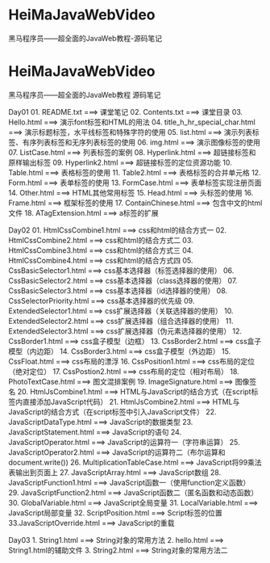 # HeiMaJavaWebVideo
黑马程序员——超全面的JavaWeb教程-源码笔记

# HeiMaJavaWebVideo

黑马程序员——超全面的JavaWeb教程 源码笔记

Day01
    01. README.txt                               ===> 课堂笔记
    02. Contents.txt                             ===> 课堂目录
    03. Hello.html                               ===> 演示font标签和HTML的用法
    04. title_h_hr_special_char.html             ===> 演示标题标签，水平线标签和特殊字符的使用
    05. list.html                                ===> 演示列表标签、有序列表标签和无序列表标签的使用
    06. img.html                                 ===> 演示图像标签的使用
    07. ListCase.html                            ===> 列表标签的案例
    08. Hyperlink.html                           ===> 超链接标签和原样输出标签
    09. Hyperlink2.html                          ===> 超链接标签的定位资源功能
    10. Table.html                               ===> 表格标签的使用
    11. Table2.html                              ===> 表格标签的合并单元格
    12. Form.html                                ===> 表单标签的使用
    13. FormCase.html                            ===> 表单标签实现注册页面
    14. Other.html                               ===> HTML其他常用标签
    15. Head.html                                ===> 头标签的使用
    16. Frame.html                               ===> 框架标签的使用
    17. ContainChinese.html                      ===> 包含中文的html文件
    18. ATagExtension.html                       ===> a标签的扩展

Day02
    01. HtmlCssCombine1.html                     ===> css和html的结合方式一
    02. HtmlCssCombine2.html                     ===> css和html的结合方式二
    03. HtmlCssCombine3.html                     ===> css和html的结合方式三
    04. HtmlCssCombine4.html                     ===> css和html的结合方式四
    05. CssBasicSelector1.html                   ===> css基本选择器（标签选择器的使用）
    06. CssBasicSelector2.html                   ===> css基本选择器（class选择器的使用）
    07. CssBasicSelector3.html                   ===> css基本选择器（id选择器的使用）
    08. CssSelectorPriority.html                 ===> css基本选择器的优先级
    09. ExtendedSelector1.html                   ===> css扩展选择器（关联选择器的使用）
    10. ExtendedSelector2.html                   ===> css扩展选择器（组合选择器的使用）
    11. ExtendedSelector3.html                   ===> css扩展选择器（伪元素选择器的使用）
    12. CssBorder1.html                          ===> css盒子模型（边框）
    13. CssBorder2.html                          ===> css盒子模型（内边距）
    14. CssBorder3.html                          ===> css盒子模型（外边距）
    15. CssFloat.html                            ===> css布局的漂浮
    16. CssPosition1.html                        ===> css布局的定位（绝对定位）
    17. CssPostion2.html                         ===> css布局的定位（相对布局）
    18. PhotoTextCase.html                       ===> 图文混排案例
    19. ImageSignature.html                      ===> 图像签名
    20. HtmlJsCombine1.html                      ===> HTML与JavaScript的结合方式（在script标签内直接添加JavaScript代码）
    21. HtmlJsCombine2.html                      ===> HTML与JavaScript的结合方式（在script标签中引入JavaScript文件）
    22. JavaScriptDataType.html                  ===> JavaScript的数据类型
    23. JavaScriptStatement.html                 ===> JavaScript的语句
    24. JavaScriptOperator.html                  ===> JavaScript的运算符一（字符串运算）
    25. JavaScriptOperator2.html                 ===> JavaScript的运算符二（布尔运算和document.write())
    26. MultiplicationTableCase.html             ===> JavaScript将99乘法表输出到页面上
    27. JavaScriptArray.html                     ===> JavaScript数组
    28. JavaScriptFunction1.html                 ===> JavaScript函数一（使用function定义函数）
    29. JavaScriptFunction2.html                 ===> JavaScript函数二（匿名函数和动态函数）
    30. GlobalVariable.html                      ===> JavaScript全局变量
    31. LocalVariable.html                       ===> JavaScript局部变量
    32. ScriptPosition.html                      ===> Script标签的位置
    33.JavaScriptOverride.html                   ===> JavaScript的重载

Day03
    1. String1.html                              ===> String对象的常用方法
    2. hello.html                                ===> String1.html的辅助文件
    3. String2.html                              ===> String对象的常用方法二